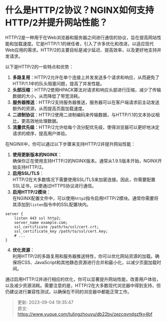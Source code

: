 # 什么是HTTP/2协议？NGINX如何支持HTTP/2并提升网站性能？

HTTP/2是一种用于在Web浏览器和服务器之间进行通信的协议，旨在提高网站性能和加载速度。它是HTTP/1.1的继任者，引入了许多优化和改进，以适应现代Web应用的需求。HTTP/2的主要目标是减少延迟、提高效率，以及更好地支持并发请求。



以下是HTTP/2的一些特点和优势：



1.  **多路复用**：HTTP/2允许在单个连接上并发发送多个请求和响应，从而避免了HTTP/1.1中的队头阻塞问题，提高了并发性能。 
2.  **头部压缩**：HTTP/2使用HPACK算法对请求和响应头部进行压缩，减少了传输数据的大小，从而降低了带宽消耗。 
3.  **服务器推送**：HTTP/2支持服务器推送，服务器可以在客户端请求前主动发送额外的资源，从而提高页面加载速度。 
4.  **二进制协议**：HTTP/2使用二进制编码来传输数据，与HTTP/1.1的文本协议相比，更高效地处理数据。 
5.  **流量优先级**：HTTP/2允许给每个流分配优先级，使得浏览器可以更好地决定请求的顺序，提高用户体验。 



在NGINX中，你可以通过以下步骤来支持HTTP/2并提升网站性能：



1.  **使用更新版本的NGINX**：  
确保你正在使用支持HTTP/2的NGINX版本。通常从1.9.5版本开始，NGINX开始支持HTTP/2。 
2.  **启用SSL/TLS**：  
HTTP/2在大多数情况下需要使用SSL/TLS来加密连接。因此，你需要配置SSL证书，以便通过HTTPS协议进行通信。 
3.  **启用HTTP/2模块**：  
在NGINX配置文件中，可以使用`http2`指令启用HTTP/2模块。通常你需要将其添加到`listen`指令中的SSL配置块内。 

```nginx
server {
    listen 443 ssl http2;
    server_name example.com;
    ssl_certificate /path/to/ssl/cert.crt;
    ssl_certificate_key /path/to/ssl/cert.key;
    # ...
}
```

 

4.  **优化资源**：  
利用HTTP/2的多路复用和服务器推送特性，你可以优化网站资源的加载。确保将CSS、JavaScript和其他静态资源进行合并和最小化，以减少页面加载时间。 



通过启用HTTP/2并进行相应的优化，你可以显著提升网站性能，改善用户体验，以及减少资源消耗。需要注意的是，HTTP/2在大多数现代浏览器中得到支持，但仍建议进行兼容性测试，以确保在不同的浏览器中都能正常工作。



> 更新: 2023-09-04 19:35:47  
> 原文: <https://www.yuque.com/tulingzhouyu/db22bv/zezcqyndgzfky4bf>
